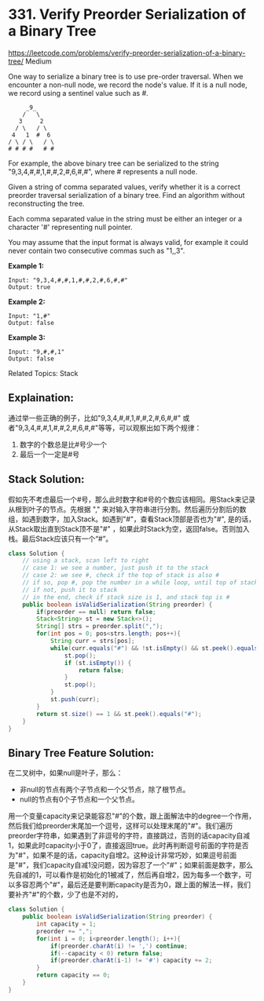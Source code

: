# 331. Verify Preorder Serialization of a Binary Tree
<https://leetcode.com/problems/verify-preorder-serialization-of-a-binary-tree/>
Medium

One way to serialize a binary tree is to use pre-order traversal. When we encounter a non-null node, we record the node's value. If it is a null node, we record using a sentinel value such as #.

         _9_
        /   \
       3     2
      / \   / \
     4   1  #  6
    / \ / \   / \
    # # # #   # #

For example, the above binary tree can be serialized to the string "9,3,4,#,#,1,#,#,2,#,6,#,#", where # represents a null node.

Given a string of comma separated values, verify whether it is a correct preorder traversal serialization of a binary tree. Find an algorithm without reconstructing the tree.

Each comma separated value in the string must be either an integer or a character '#' representing null pointer.

You may assume that the input format is always valid, for example it could never contain two consecutive commas such as "1,,3".

**Example 1:**

    Input: "9,3,4,#,#,1,#,#,2,#,6,#,#"
    Output: true

**Example 2:**

    Input: "1,#"
    Output: false

**Example 3:**

    Input: "9,#,#,1"
    Output: false

Related Topics: Stack

## Explaination: 

通过举一些正确的例子，比如"9,3,4,#,#,1,#,#,2,#,6,#,#" 或者"9,3,4,#,#,1,#,#,2,#,6,#,#"等等，可以观察出如下两个规律：

1. 数字的个数总是比#号少一个
2. 最后一个一定是#号


## Stack Solution: 
假如先不考虑最后一个#号，那么此时数字和#号的个数应该相同。用Stack来记录从根到叶子的节点。先根据 "," 来对输入字符串进行分割。然后遍历分割后的数组，如遇到数字，加入Stack。如遇到"#"，查看Stack顶部是否也为"#", 是的话，从Stack取出直到Stack顶不是"#" ，如果此时Stack为空，返回false。否则加入栈。最后Stack应该只有一个“#”。

```java
class Solution {
    // using a stack, scan left to right
    // case 1: we see a number, just push it to the stack
    // case 2: we see #, check if the top of stack is also #
    // if so, pop #, pop the number in a while loop, until top of stack is not #
    // if not, push it to stack
    // in the end, check if stack size is 1, and stack top is #
    public boolean isValidSerialization(String preorder) {
        if(preorder == null) return false;
        Stack<String> st = new Stack<>();
        String[] strs = preorder.split(",");
        for(int pos = 0; pos<strs.length; pos++){
            String curr = strs[pos];
            while(curr.equals("#") && !st.isEmpty() && st.peek().equals(curr)){
                st.pop();
                if (st.isEmpty()) {
                    return false;
                }
                st.pop();
            }
            st.push(curr);
        }
        return st.size() == 1 && st.peek().equals("#");
    }
}
```

## Binary Tree Feature Solution: 

在二叉树中，如果null是叶子，那么：

* 非null的节点有两个子节点和一个父节点，除了根节点。
* null的节点有0个子节点和一个父节点。

用一个变量capacity来记录能容忍"#"的个数，跟上面解法中的degree一个作用，然后我们给preorder末尾加一个逗号，这样可以处理末尾的"#"。我们遍历preorder字符串，如果遇到了非逗号的字符，直接跳过，否则的话capacity自减1，如果此时capacity小于0了，直接返回true。此时再判断逗号前面的字符是否为"#"，如果不是的话，capacity自增2。这种设计非常巧妙，如果逗号前面是"#"，我们capacity自减1没问题，因为容忍了一个"#"；如果前面是数字，那么先自减的1，可以看作是初始化的1被减了，然后再自增2，因为每多一个数字，可以多容忍两个"#"，最后还是要判断capacity是否为0，跟上面的解法一样，我们要补齐"#"的个数，少了也是不对的，

```java
class Solution {
    public boolean isValidSerialization(String preorder) {
        int capacity = 1;
        preorder += ",";
        for(int i = 0; i<preorder.length(); i++){
            if(preorder.charAt(i) != ',') continue;
            if(--capacity < 0) return false;
            if(preorder.charAt(i-1) != '#') capacity += 2;
        }
        return capacity == 0;
    }
}
```


